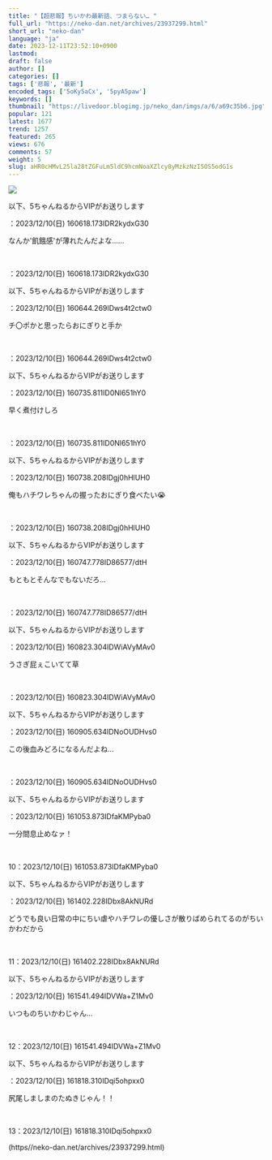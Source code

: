 ```yaml
---
title: "【超悲報】ちいかわ最新話、つまらない… "
full_url: "https://neko-dan.net/archives/23937299.html"
short_url: "neko-dan"
language: "ja"
date: 2023-12-11T23:52:10+0900
lastmod: 
draft: false
author: []
categories: []
tags: ['悲報', '最新']
encoded_tags: ['5oKy5aCx', '5pyA5paw']
keywords: []
thumbnail: "https://livedoor.blogimg.jp/neko_dan/imgs/a/6/a69c35b6.jpg"
popular: 121
latest: 1677
trend: 1257
featured: 265
views: 676
comments: 57
weight: 5
slug: aHR0cHMvL25la28tZGFuLm5ldC9hcmNoaXZlcy8yMzkzNzI5OS5odG1s
---
```


![](https://livedoor.blogimg.jp/neko_dan/imgs/a/6/a69c35b6.jpg)

<div><p id='resuname2'>以下、5ちゃんねるからVIPがお送りします </p>：2023/12/10(日) 160618.173IDR2kydxG30<p id='surebody2' class='surebody_R2kydxG30' name='surebodymain'>なんか'飢餓感'が薄れたんだよな……</p><br><p>：2023/12/10(日) 160618.173IDR2kydxG30</p><p id='resuname4'>以下、5ちゃんねるからVIPがお送りします </p>：2023/12/10(日) 160644.269IDws4t2ctw0<p id='surebody4' class='surebody_ws4t2ctw0' name='surebodymain'>チ〇ポかと思ったらおにぎりと手か</p><br><p>：2023/12/10(日) 160644.269IDws4t2ctw0</p><p id='resuname5'>以下、5ちゃんねるからVIPがお送りします </p>：2023/12/10(日) 160735.811ID0Nl651hY0<p id='surebody5' class='surebody_0Nl651hY0' name='surebodymain'>早く煮付けしろ</p><br><p>：2023/12/10(日) 160735.811ID0Nl651hY0</p><p id='resuname6'>以下、5ちゃんねるからVIPがお送りします </p>：2023/12/10(日) 160738.208IDgj0hHlUH0<p id='surebody6' class='surebody_gj0hHlUH0' name='surebodymain'>俺もハチワレちゃんの握ったおにぎり食べたい😭</p><br><p>：2023/12/10(日) 160738.208IDgj0hHlUH0</p><p id='resuname7'>以下、5ちゃんねるからVIPがお送りします </p>：2023/12/10(日) 160747.778ID86577/dtH<p id='surebody7' class='surebody_86577dtH' name='surebodymain'>もともとそんなでもないだろ…</p><br><p>：2023/12/10(日) 160747.778ID86577/dtH</p><p id='resuname8'>以下、5ちゃんねるからVIPがお送りします </p>：2023/12/10(日) 160823.304IDWiAVyMAv0<p id='surebody8' class='surebody_WiAVyMAv0' name='surebodymain'>うさぎ屁ぇこいてて草</p><br><p>：2023/12/10(日) 160823.304IDWiAVyMAv0</p><p id='resuname9'>以下、5ちゃんねるからVIPがお送りします </p>：2023/12/10(日) 160905.634IDNoOUDHvs0<p id='surebody9' class='surebody_NoOUDHvs0' name='surebodymain'>この後血みどろになるんだよね…</p><br><p>：2023/12/10(日) 160905.634IDNoOUDHvs0</p><p id='resuname10'>以下、5ちゃんねるからVIPがお送りします </p>：2023/12/10(日) 161053.873IDfaKMPyba0<p id='surebody10' class='surebody_faKMPyba0' name='surebodymain'>一分間息止めなァ！</p><br><p>10：2023/12/10(日) 161053.873IDfaKMPyba0</p><p id='resuname11'>以下、5ちゃんねるからVIPがお送りします </p>：2023/12/10(日) 161402.228IDbx8AkNURd<p id='surebody11' class='surebody_bx8AkNURd' name='surebodymain'>どうでも良い日常の中にちい虐やハチワレの優しさが散りばめられてるのがちいかわだから</p><br><p>11：2023/12/10(日) 161402.228IDbx8AkNURd</p><p id='resuname12'>以下、5ちゃんねるからVIPがお送りします </p>：2023/12/10(日) 161541.494IDVWa+Z1Mv0<p id='surebody12' class='surebody_VWaZ1Mv0' name='surebodymain'>いつものちいかわじゃん…</p><br><p>12：2023/12/10(日) 161541.494IDVWa+Z1Mv0</p><p id='resuname13'>以下、5ちゃんねるからVIPがお送りします </p>：2023/12/10(日) 161818.310IDqi5ohpxx0<p id='surebody13' class='surebody_qi5ohpxx0' name='surebodymain'>尻尾しましまのたぬきじゃん！！</p><br><p>13：2023/12/10(日) 161818.310IDqi5ohpxx0</p></div>

(https//neko-dan.net/archives/23937299.html)
